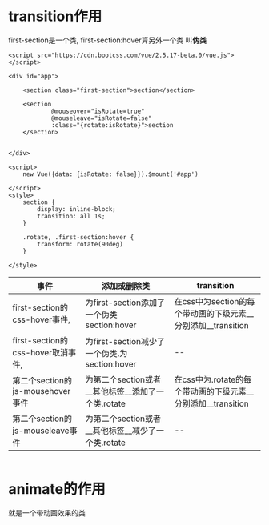 # transition作用

first-section是一个类, first-section:hover算另外一个类 叫**伪类**

```
<script src="https://cdn.bootcss.com/vue/2.5.17-beta.0/vue.js"></script>

<div id="app">

    <section class="first-section">section</section>

    <section
            @mouseover="isRotate=true"
            @mouseleave="isRotate=false"
            :class="{rotate:isRotate}">section
    </section>


</div>

<script>
    new Vue({data: {isRotate: false}}).$mount('#app')

</script>
<style>
    section {
        display: inline-block;
        transition: all 1s;
    }

    .rotate, .first-section:hover {
        transform: rotate(90deg)
    }

</style>

```



| 事件                              | 添加或删除类                                       | transition                                                   |
| --------------------------------- | -------------------------------------------------- | ------------------------------------------------------------ |
| first-section的css-hover事件,     | 为first-section添加了一个伪类section:hover         | 在css中为section的每个带动画的下级元素__分别添加__transition |
| first-section的css-hover取消事件, | 为first-section减少了一个伪类.为section:hover      | --                                                           |
| 第二个section的js-mousehover事件  | 为第二个section或者__其他标签__添加了一个类.rotate | 在css中为.rotate的每个带动画的下级元素__分别添加__transition |
| 第二个section的js-mouseleave事件  | 为第二个section或者__其他标签__减少了一个类.rotate | --                                                           |

```html

```

# animate的作用

就是一个带动画效果的类

